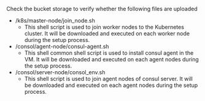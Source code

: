 Check the bucket storage to verify whether the following files are uploaded
 
* /k8s/master-node/join_node.sh
  * This shell script is used to join worker nodes to the Kubernetes cluster. It will be downloaded and executed on each worker node during the setup process.
* /consol/agent-node/consul-agent.sh
  * This shell common shell script is used to install consul agent in the VM. It will be downloaded and executed on each agent nodes during the setup process.
* /consol/server-node/consol_env.sh
  * This shell script is used to join agent nodes of consul server. It will be downloaded and executed on each agent nodes during the setup process.
